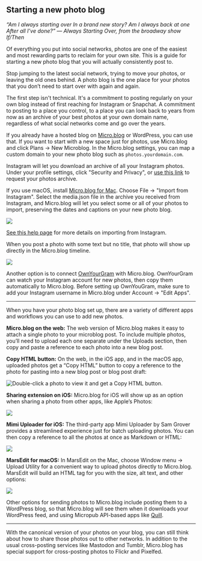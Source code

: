 ## Starting a new photo blog

_“Am I always starting over_
_In a brand new story?_
_Am I always back at one_
_After all I’ve done?”_
_— Always Starting Over, from the broadway show If/Then_

Of everything you put into social networks, photos are one of the easiest and most rewarding parts to reclaim for your own site. This is a guide for starting a new photo blog that you will actually consistently post to.

Stop jumping to the latest social network, trying to move your photos, or leaving the old ones behind. A photo blog is the one place for your photos that you don’t need to start over with again and again.

The first step isn't technical. It's a commitment to posting regularly on your own blog instead of first reaching for Instagram or Snapchat. A commitment to posting to a place you control, to a place you can look back to years from now as an archive of your best photos at your own domain name, regardless of what social networks come and go over the years.

If you already have a hosted blog on [Micro.blog][1] or WordPress, you can use that. If you want to start with a new space just for photos, use Micro.blog and click Plans → New Microblog. In the Micro.blog settings, you can map a custom domain to your new photo blog such as `photos.yourdomain.com`.

Instagram will let you download an archive of all your Instagram photos. Under your profile settings, click "Security and Privacy", or [use this link][2] to request your photos archive.

If you use macOS, install [Micro.blog for Mac][3]. Choose File → "Import from Instagram". Select the media.json file in the archive you received from Instagram, and Micro.blog will let you select some or all of your photos to import, preserving the dates and captions on your new photo blog.

![][image-1]

[See this help page][4] for more details on importing from Instagram.

When you post a photo with some text but no title, that photo will show up directly in the Micro.blog timeline.

![][image-2]

Another option is to connect [OwnYourGram][5] with Micro.blog. OwnYourGram can watch your Instagram account for new photos, then copy them automatically to Micro.blog. Before setting up OwnYouGram, make sure to add your Instagram username in Micro.blog under Account → "Edit Apps".

---- 

When you have your photo blog set up, there are a variety of different apps and workflows you can use to add new photos.

**Micro.blog on the web:** The web version of Micro.blog makes it easy to attach a single photo to your microblog post. To include multiple photos, you’ll need to upload each one separate under the Uploads section, then copy and paste a reference to each photo into a new blog post.

**Copy HTML button:** On the web, in the iOS app, and in the macOS app, uploaded photos get a “Copy HTML” button to copy a reference to the photo for pasting into a new blog post or blog post draft:

![Double-click a photo to view it and get a Copy HTML button.][image-3]

**Sharing extension on iOS:** Micro.blog for iOS will show up as an option when sharing a photo from other apps, like Apple’s Photos:

![][image-4]

**Mimi Uploader for iOS:** The third-party app Mimi Uploader by Sam Grover provides a streamlined experience just for batch uploading photos. You can then copy a reference to all the photos at once as Markdown or HTML:

![][image-5]

**MarsEdit for macOS:** In MarsEdit on the Mac, choose Window menu → Upload Utility for a convenient way to upload photos directly to Micro.blog. MarsEdit will build an HTML tag for you with the size, alt text, and other options:

![][image-6]

Other options for sending photos to Micro.blog include posting them to a WordPress blog, so that Micro.blog will see them when it downloads your WordPress feed, and using Micropub API-based apps like [Quill][6].

---- 

With the canonical version of your photos on your blog, you can still think about how to share those photos out to other networks. In addition to the usual cross-posting services like Mastodon and Tumblr, Micro.blog has special support for cross-posting photos to Flickr and Pixelfed.

[1]:	https://micro.blog/
[2]:	https://www.instagram.com/download/request/
[3]:	http://help.micro.blog/2017/mac-version/
[4]:	http://help.micro.blog/2018/instagram-import/
[5]:	https://micro.blog/
[6]:	https://quill.p3k.io/

[image-1]:	https://book.micro.blog/uploads/2020/bfbbe65f67.png
[image-2]:	https://book.micro.blog/uploads/2020/60fd5bf402.png
[image-3]:	https://book.micro.blog/uploads/2022/b5c0f4ca28.jpg
[image-4]:	https://book.micro.blog/uploads/2022/7e64da8391.png
[image-5]:	https://book.micro.blog/uploads/2020/4075f8370a.png
[image-6]:	https://book.micro.blog/uploads/2022/d35b7cce2d.jpg